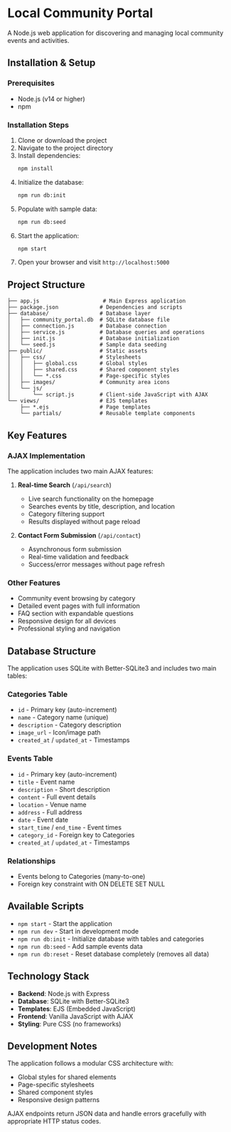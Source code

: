 # Local Community Portal

A Node.js web application for discovering and managing local community events and activities.

## Installation & Setup

### Prerequisites
- Node.js (v14 or higher)
- npm

### Installation Steps
1. Clone or download the project
2. Navigate to the project directory
3. Install dependencies:
   ```bash
   npm install
   ```
4. Initialize the database:
   ```bash
   npm run db:init
   ```
5. Populate with sample data:
   ```bash
   npm run db:seed
   ```
6. Start the application:
   ```bash
   npm start
   ```
7. Open your browser and visit `http://localhost:5000`

## Project Structure

```
├── app.js                    # Main Express application
├── package.json             # Dependencies and scripts
├── database/                # Database layer
│   ├── community_portal.db  # SQLite database file
│   ├── connection.js        # Database connection
│   ├── service.js           # Database queries and operations
│   ├── init.js              # Database initialization
│   └── seed.js              # Sample data seeding
├── public/                  # Static assets
│   ├── css/                 # Stylesheets
│   │   ├── global.css       # Global styles
│   │   ├── shared.css       # Shared component styles
│   │   └── *.css            # Page-specific styles
│   ├── images/              # Community area icons
│   └── js/
│       └── script.js        # Client-side JavaScript with AJAX
└── views/                   # EJS templates
    ├── *.ejs                # Page templates
    └── partials/            # Reusable template components
```

## Key Features

### AJAX Implementation
The application includes two main AJAX features:

1. **Real-time Search** (`/api/search`)
   - Live search functionality on the homepage
   - Searches events by title, description, and location
   - Category filtering support
   - Results displayed without page reload

2. **Contact Form Submission** (`/api/contact`)
   - Asynchronous form submission
   - Real-time validation and feedback
   - Success/error messages without page refresh

### Other Features
- Community event browsing by category
- Detailed event pages with full information
- FAQ section with expandable questions
- Responsive design for all devices
- Professional styling and navigation

## Database Structure

The application uses SQLite with Better-SQLite3 and includes two main tables:

### Categories Table
- `id` - Primary key (auto-increment)
- `name` - Category name (unique)
- `description` - Category description
- `image_url` - Icon/image path
- `created_at` / `updated_at` - Timestamps

### Events Table
- `id` - Primary key (auto-increment)
- `title` - Event name
- `description` - Short description
- `content` - Full event details
- `location` - Venue name
- `address` - Full address
- `date` - Event date
- `start_time` / `end_time` - Event times
- `category_id` - Foreign key to Categories
- `created_at` / `updated_at` - Timestamps

### Relationships
- Events belong to Categories (many-to-one)
- Foreign key constraint with ON DELETE SET NULL

## Available Scripts

- `npm start` - Start the application
- `npm run dev` - Start in development mode
- `npm run db:init` - Initialize database with tables and categories
- `npm run db:seed` - Add sample events data
- `npm run db:reset` - Reset database completely (removes all data)

## Technology Stack

- **Backend**: Node.js with Express
- **Database**: SQLite with Better-SQLite3
- **Templates**: EJS (Embedded JavaScript)
- **Frontend**: Vanilla JavaScript with AJAX
- **Styling**: Pure CSS (no frameworks)

## Development Notes

The application follows a modular CSS architecture with:
- Global styles for shared elements
- Page-specific stylesheets
- Shared component styles
- Responsive design patterns

AJAX endpoints return JSON data and handle errors gracefully with appropriate HTTP status codes.